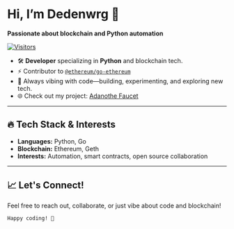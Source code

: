 # Hi, I’m Dedenwrg 👋

**Passionate about blockchain and Python automation**

[![Visitors](https://komarev.com/ghpvc/?username=Dedenwrg&label=Profile%20views&color=blueviolet&style=flat)](https://github.com/Dedenwrg)

- 🛠️ **Developer** specializing in **Python** and blockchain tech.
- ⚡ Contributor to [`@ethereum/go-ethereum`](https://github.com/ethereum/go-ethereum)
- 🚀 Always vibing with code—building, experimenting, and exploring new tech.
- 🌐 Check out my project: [Adanothe Faucet](https://faucet.adanothe.com/)

---

## 🔥 Tech Stack & Interests

- **Languages:** Python, Go
- **Blockchain:** Ethereum, Geth
- **Interests:** Automation, smart contracts, open source collaboration

---

## 📈 Let's Connect!

Feel free to reach out, collaborate, or just vibe about code and blockchain!

```
Happy coding! 🚀
